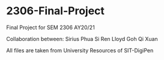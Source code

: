 # 2306-Final-Project

Final Project for SEM 2306 AY20/21

Collaboration between:
Sirius Phua Si Ren
Lloyd Goh Qi Xuan

All files are taken from University Resources of SIT-DigiPen
